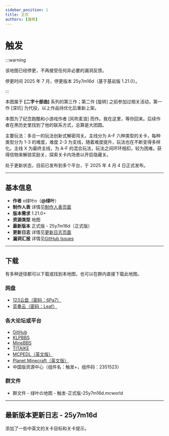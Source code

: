 ```yaml
---
sidebar_position: 1
title: 主页
authors: [量筒]
---
```


# 触发

:::warning

该地图已经停更，不再接受任何非必要的漏洞反馈。

停更时间 2025 年 7 月，停更版本 25y7m16d（基于基岩版 1.21.0）。

:::

本图属于 **[二字十部曲]** 系列的第三作；第二作 [旋转] 之前参加过相关活动，第一作 [深坑] 为代投，以上作品待优化后重新上架。

本图为了纪念跑酷和小游戏作者 [风吹麦浪] 而作。我在这里，等你回来。后续作者在黑历史里找到了他的联系方式，总算是大团圆。

主要玩法：多合一的玩法创新式解密闯关。主线分为 A-F 六种类型的关卡，每种类型分为 1-3 的难度，难度 2-3 为支线，随着难度提升，玩法也在不断变得多样化。主线 X 为最终主线，为 A-F 的混合玩法，玩法之间环环相扣，较为困难。获得信物来解锁奖励关，探索关卡内场景以开启隐藏关。

处于更新状态，目前已发布到多个平台，于 2025 年 4 月 4 日正式发布。

---

## 基本信息

- **作者** o绿叶o（**@绿叶**）
- **制作人表** 详情见[制作人表页面](./credits)
- **版本需求** 1.21.0+
- **资源类型** 地图
- **最新版本** 正式版 - 25y7m16d（正式版）
- **更新日志** 详情见[更新日志页面](./update_log)
- **漏洞汇报** 详情见[GitHub Issues](https://github.com/GreeLeaf2580/Trigger/issues)

---

## 下载

有多种途径都可以下载或找到本地图，也可以在群内直接下载此地图。

### 网盘

- [123云盘（密码：6Pa7）](https://www.123684.com/s/wIwKTd-kua6d)
- [蓝奏云（密码：Leaf）](https://wwum.lanzoub.com/b0180j3na)

### 各大论坛或平台

- [GitHub](https://github.com/GreeLeaf2580/Trigger)
- [KLPBBS](https://klpbbs.com/thread-159914-1-1.html)
- [MineBBS](https://www.minebbs.com/resources/11303/)
- [TITAIKE](https://www.titaike.cn/6649.html)
- [MCPEDL（英文版）](https://mcpedl.com/trigger/)
- [Planet Minecraft（英文版）](https://www.planetminecraft.com/project/trigger-6600634/)
- 中国版资源中心（组件名：触发+，组件码：2351523）

### 群文件

- 群文件 - 绿叶の地图 - 触发-正式版-25y7m16d.mcworld

---

## 最新版本更新日志 - 25y7m16d

添加了一些中英文的关卡目标和关卡提示。
